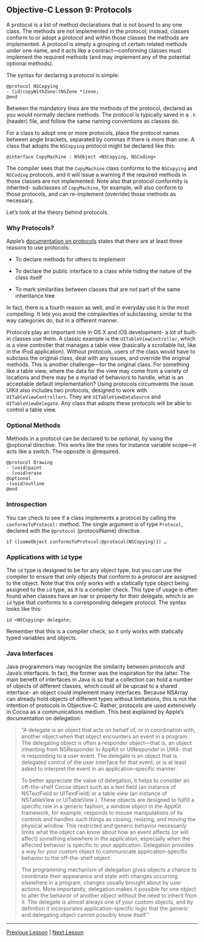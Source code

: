 ## Objective-C Lesson 9: Protocols

A protocol is a list of method declarations that is not bound to any one class. The methods are not implemented in the protocol; instead, classes conform to or adopt a protocol and within those classes the methods are implemented. A protocol is simply a grouping of certain related methods under one name, and it acts like a contract—conforming classes must implement the required methods (and may implement any of the potential optional methods).

The syntax for declaring a protocol is simple:

```objc
@protocol NSCopying
- (id)copyWithZone:(NSZone *)zone;
@end
```

Between the mandatory lines are the methods of the protocol, declared as you would normally declare methods. The protocol is typically saved in a `.h` (header) file, and follow the same naming conventions as classes do.

For a class to adopt one or more protocols, place the protocol names between angle brackets, separated by commas if there is more than one. A class that adopts the `NSCopying` protocol might be declared like this:

```objc
@interface CopyMachine : NSObject <NSCopying, NSCoding>
```

The compiler sees that the `CopyMachine` class conforms to the `NSCopying` and `NSCoding` protocols, and it will issue a warning if the required methods in those classes are not implemented. Note also that protocol conformity is inherited- subclasses of `CopyMachine`, for example, will also conform to those protocols, and can re-implement (override) those methods as necessary.

Let’s look at the theory behind protocols.

### Why Protocols?

Apple’s [documentation on protocols](https://developer.apple.com/library/archive/documentation/Cocoa/Conceptual/ObjectiveC/Chapters/ocProtocols.html#//apple_ref/doc/uid/TP30001163-CH15-SW1) states that there are at least three reasons to use protocols:

* To declare methods for others to implement

* To declare the public interface to a class while hiding the nature of the class itself

* To mark similarities between classes that are not part of the same inheritance tree

In fact, there is a fourth reason as well, and in everyday use it is the most compelling: It lets you avoid the complexities of subclassing, similar to the way categories do, but in a different manner.

Protocols play an important role in OS X and iOS development- a lot of built-in classes use them. A classic example is the `UITableViewController`, which is a view controller that manages a table view (basically a scrollable list, like in the iPod application). Without protocols, users of the class would have to subclass the original class, deal with any issues, and override the original methods. This is another challenge—for the original class. For something like a table view, where the data for the view may come from a variety of locations and there may be a myriad of behaviors to handle, what is an acceptable default implementation? Using protocols circumvents the issue. UIKit also includes two protocols, designed to work with `UITableViewControllers`. They are `UITableViewDataSource` and `UITableViewDelegate`. Any class that adopts these protocols will be able to control a table view.

### Optional Methods

Methods in a protocol can be declared to be optional, by using the @optional directive. This works like the ones for instance variable scope—it acts like a switch. The opposite is @required.

```objc
@protocol Drawing
- (void)paint
- (void)erase
@optional
-(void)outline
@end
```

### Introspection

You can check to see if a class implements a protocol by calling the `conformsToProtocol:` method. The single argument is of type `Protocol`, declared with the `@protocol` (protocolName) directive.

```objc
if ([someObject conformsToProtocol:@protocol(NSCopying)]) …
```

### Applications with `id` type

The `id` type is designed to be for any object type, but you can use the compiler to ensure that only objects that conform to a protocol are assigned to the object. Note that this only works with a statically type object being assigned to the `id` type, as it is a compiler check. This type of usage is often found when classes have an ivar or property for their delegate, which is an `id` type that conforms to a corresponding delegate protocol. The syntax looks like this:

```objc
id <NSCopying> delegate;
```

Remember that this is a compiler check, so it only works with statically typed variables and objects.

### Java Interfaces

Java programmers may recognize the similarity between protocols and Java’s interfaces. In fact, the former was the inspiration for the latter. The main benefit of interfaces in Java is so that a collection can hold a number of objects of different classes, which could all be upcast to a shared interface- an object could implement many interfaces. Because NSArray can already hold objects of different types without limitations, this is not the intention of protocols in Objective-C. Rather, protocols are used extensively in Cocoa as a communications medium. This best explained by Apple’s documentation on delegation:

> “A delegate is an object that acts on behalf of, or in coordination with, another object when that object encounters an event in a program. The delegating object is often a responder object—that is, an object inheriting from NSResponder in AppKit or UIResponder in UIKit- that is responding to a user event. The delegate is an object that is delegated control of the user interface for that event, or is at least asked to interpret the event in an application-specific manner.
> 
> To better appreciate the value of delegation, it helps to consider an off-the-shelf Cocoa object such as a text field (an instance of NSTextField or UITextField) or a table view (an instance of NSTableView or UITableView ). These objects are designed to fulfill a specific role in a generic fashion; a window object in the AppKit framework, for example, responds to mouse manipulations of its controls and handles such things as closing, resizing, and moving the physical window. This restricted and generic behavior necessarily limits what the object can know about how an event affects (or will affect) something elsewhere in the application, especially when the affected behavior is specific to your application. Delegation provides a way for your custom object to communicate application-specific behavior to the off-the-shelf object.
> 
>  The programming mechanism of delegation gives objects a chance to coordinate their appearance and state with changes occurring elsewhere in a program, changes usually brought about by user actions. More importantly, delegation makes it possible for one object to alter the behavior of another object without the need to inherit from it. The delegate is almost always one of your custom objects, and by definition it incorporates application-specific logic that the generic and delegating object cannot possibly know itself.”

---

[Previous Lesson](73.md) | [Next Lesson](75.md)
